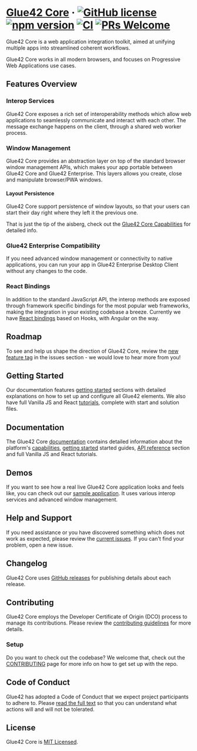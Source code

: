# [Glue42 Core](https://glue42.com/core/) &middot; [![GitHub license](https://img.shields.io/badge/license-MIT-blue.svg)](https://github.com/Glue42/core/blob/master/LICENSE) [![npm version](https://badge.fury.io/js/%40glue42%2Fweb.svg)](https://badge.fury.io/js/%40glue42%2Fweb) [![CI](https://github.com/Glue42/Core/workflows/Node.js%20CI/badge.svg?branch=master)](https://github.com/Glue42/core/actions) [![PRs Welcome](https://img.shields.io/badge/PRs-welcome-brightgreen.svg)](https://github.com/Glue42/core/blob/master/CONTRIBUTING.md)

Glue42 Core is a web application integration toolkit, aimed at unifying multiple apps into streamlined coherent workflows.

Glue42 Core works in all modern browsers, and focuses on Progressive Web Applications use cases.

## Features Overview

### Interop Services

Glue42 Core exposes a rich set of interoperability methods which allow web applications to seamlessly communicate and interact with each other. The message exchange happens on the client, through a shared web worker process.

### Window Management

Glue42 Core provides an abstraction layer on top of the standard browser window management APIs, which makes your app portable between Glue42 Core and Glue42 Enterprise. This layers allows you create, close and manipulate browser/PWA windows.

#### Layout Persistence

Glue42 Core support persistence of window layouts, so that your users can start their day right where they left it the previous one.

That is just the tip of the aisberg, check out the [Glue42 Core Capabilities](https://docs.glue42.com/core/what-is-glue42-core/capabilities/index.html) for detailed info.

### Glue42 Enterprise Compatibility

If you need advanced window management or connectivity to native applications, you can run your app in Glue42 Enterprise Desktop Client without any changes to the code.

### React Bindings

In addition to the standard JavaScript API, the interop methods are exposed through framework specific bindings for the most popular web frameworks, making the integration in your existing codebase a breeze. Currently we have [React bindings](https://docs.glue42.com/core/getting-started/setting-application/react/index.html) based on Hooks, with Angular on the way.

## Roadmap

To see and help us shape the direction of Glue42 Core, review the [new feature tag](https://github.com/Glue42/core/issues?q=is%3Aissue+is%3Aopen+label%3A%22tag%3A+new+feature%22) in the issues section - we would love to hear more from you!

## Getting Started

Our documentation features [getting started](https://docs.glue42.com/core/getting-started/quick-start/index.html) sections with detailed explanations on how to set up and configure all Glue42 elements. We also have full Vanilla JS and React [tutorials](https://docs.glue42.com/core/tutorials/index.html), complete with start and solution files.

## Documentation

The Glue42 Core [documentation](https://docs.glue42.com/core/what-is-glue42-core/introduction/index.html) contains detailed information about the platform's [capabilities](https://docs.glue42.com/core/what-is-glue42-core/capabilities/index.html), [getting started](https://docs.glue42.com/core/getting-started/quick-start/index.html) started guides, [API reference](https://docs.glue42.com/reference/core/latest/glue42%20web/index.html) section and full Vanilla JS and React tutorials. 

## Demos

If you want to see how a real live Glue42 Core application looks and feels like, you can check out our [sample application](https://start-of-day.glue42.com/). It uses various interop services and advanced window management.

## Help and Support

If you need assistance or you have discovered something which does not work as expected, please review the [current issues](https://github.com/Glue42/core/issues). If you can't find your problem, open a new issue.

## Changelog

Glue42 Core uses [GitHub releases](https://github.com/Glue42/core/releases) for publishing details about each release.

## Contributing

Glue42 Core employs the Developer Certificate of Origin (DCO) process to manage its contributions. Please review the [contributing guidelines](https://github.com/Glue42/core/blob/master/CONTRIBUTING.md) for more details.

### Setup

Do you want to check out the codebase? We welcome that, check out the [CONTRIBUTING](https://github.com/Glue42/core/blob/master/CONTRIBUTING.md) page for more info on how to get set up with the repo.

## Code of Conduct

Glue42 has adopted a Code of Conduct that we expect project participants to adhere to. Please [read the full text](https://github.com/Glue42/core/blob/master/CODE_OF_CONDUCT.md) so that you can understand what actions will and will not be tolerated.

## License

Glue42 Core is [MIT Licensed](https://github.com/glue42/core/blob/master/LICENSE).
